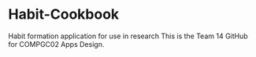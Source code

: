 # Habit-Cookbook
Habit formation application for use in research
This is the Team 14 GitHub for COMPGC02 Apps Design.
